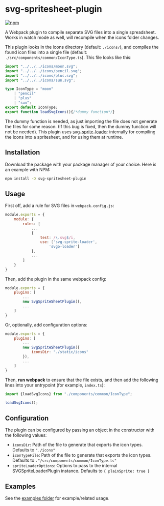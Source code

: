 # svg-spritesheet-plugin
[![npm](https://img.shields.io/npm/v/svg-spritesheet-plugin.svg)](https://www.npmjs.com/package/svg-spritesheet-plugin)

A Webpack plugin to compile separate SVG files into a single spreadsheet. Works in watch mode as well, will recompile when the icons folder changes.

This plugin looks in the icons directory (default: `./icons/`), and compiles the found icon files into a single file (default: `./src/components/common/IconType.ts`). This file looks like this:
```ts
import "../../../icons/moon.svg";
import "../../../icons/pencil.svg";
import "../../../icons/plus.svg";
import "../../../icons/sun.svg";

type IconType = "moon"
    | "pencil"
    | "plus"
    | "sun";
export default IconType;
export function loadSvgIcons(){/*dummy function*/}
```
The dummy function is needed, as just importing the file does not generate the files for some reason. (If this bug is fixed, then the dummy function will not be needed).
This plugin uses [svg-sprite-loader](https://github.com/JetBrains/svg-sprite-loader/) internally for compiling the icons into a spritesheet, and for using them at runtime.


## Installation
Download the package with your package manager of your choice. Here is an example with NPM:
```sh
npm install -D svg-spritesheet-plugin
```

## Usage
First off, add a rule for SVG files in `webpack.config.js`:
```js
module.exports = {
    module: {
        rules: [
            ...
            {
                test: /\.svg$/i,
                use: ['svg-sprite-loader',
                    'svgo-loader']
            },
            ...
        ]
    }
}
```
Then, add the plugin in the same webpack config:
```js
module.exports = {
    plugins: [
        ...
        new SvgSpriteSheetPlugin(),
        ...
    ]
}
```
Or, optionally, add configuration options:
```js
module.exports = {
    plugins: [
        ...
        new SvgSpriteSheetPlugin({
            iconsDir: "./static/icons"
        }),
        ...
    ]
}
```

Then, **run webpack** to ensure that the file exists, and then add the following lines into your entrypoint (for example, `index.ts`):
```ts
import {loadSvgIcons} from "./components/common/IconType";

loadSvgIcons();
```



## Configuration
The plugin can be configured by passing an object in the constructor with the following values:
- `iconsDir`: Path of the file to generate that exports the icon types. Defaults to `"./icons"`
- `iconTypeFile`: Path of the file to generate that exports the icon types. Defaults to `."/src/components/common/IconType.ts"`
- `spriteLoaderOptions`: Options to pass to the internal SVGSpriteLoaderPlugin instance. Defaults to `{ plainSprite: true }`

## Examples
See the [examples folder](examples) for example/related usage.
